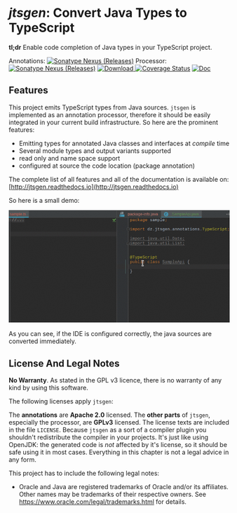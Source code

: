 # _jtsgen_: Convert Java Types to TypeScript

**tl;dr** Enable code completion of Java types in your TypeScript project.

Annotations: [![Sonatype Nexus (Releases)](https://img.shields.io/nexus/r/https/oss.sonatype.org/com.github.dzuvic/jtsgen-annotations.svg)](https://search.maven.org/#artifactdetails|com.github.dzuvic|jtsgen-annotations)
 Processor: [![Sonatype Nexus (Releases)](https://img.shields.io/nexus/r/https/oss.sonatype.org/com.github.dzuvic/jtsgen-processor.svg)](https://search.maven.org/#artifactdetails|com.github.dzuvic|jtsgen-processor)
 [ ![Download](https://travis-ci.org/dzuvic/jtsgen.svg?branch=master) ](https://travis-ci.org/dzuvic/jtsgen)
 [![Coverage Status](https://codecov.io/github/dzuvic/jtsgen/coverage.svg?branch=master)](https://codecov.io/github/dzuvic/jtsgen?branch=master)
 [ ![Doc](https://readthedocs.org/projects/jtsgen/badge/?version=latest )](http://jtsgen.readthedocs.io/en/latest/?badge=latest)

## Features

This project emits TypeScript types from Java sources.
`jtsgen` is implemented as an annotation processor, therefore it should be
easily integrated in your current build infrastructure. So here are the
prominent features:

* Emitting types for annotated Java classes and interfaces at *compile* time
* Several  module types and output variants supported
* read only and name space support
* configured at source the code location (package annotation)

The complete list of all features and all of the documentation is available on:
[http://jtsgen.readthedocs.io](http://jtsgen.readthedocs.io)


So here is a small demo:

![small demo](doc/source/images/front_demo_0.2.gif)

As you can see, if the IDE is configured correctly, the java sources are
converted immediately.


## License And Legal Notes

**No Warranty**. As stated in the GPL v3 licence, there is no warranty
of any kind by using this software.

The following licenses apply `jtsgen`:

The **annotations** are **Apache 2.0** licensed. The **other parts** of `jtsgen`,
especially the processor, are **GPLv3** licensed. The license texts are
included in the file `LICENSE`. Because `jtsgen` as a sort of a compiler
plugin you shouldn't redistribute the compiler in your projects. It's
just like using OpenJDK: the generated code is *not* affected by
it's license, so it should be safe using it in most cases. Everything in
this chapter is not a legal advice in any form.

This project has to include the following legal notes:

* Oracle and Java are registered trademarks of Oracle and/or its affiliates.
  Other names may be trademarks of their respective owners. See
  https://www.oracle.com/legal/trademarks.html for details.

